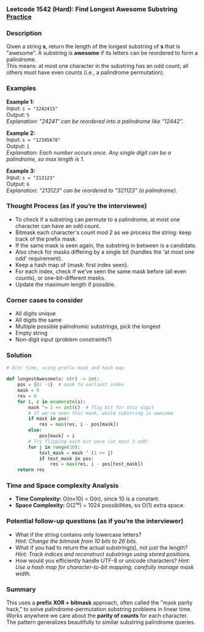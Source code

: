 ### Leetcode 1542 (Hard): Find Longest Awesome Substring [Practice](https://leetcode.com/problems/find-longest-awesome-substring)

### Description  
Given a string **s**, return the length of the longest substring of **s** that is "awesome". A substring is **awesome** if its letters can be reordered to form a palindrome.  
This means: at most one character in the substring has an odd count; all others must have even counts (i.e., a palindrome permutation).

### Examples  

**Example 1:**  
Input: `s = "3242415"`  
Output: `5`  
*Explanation: "24241" can be reordered into a palindrome like "12442".*

**Example 2:**  
Input: `s = "12345678"`  
Output: `1`  
*Explanation: Each number occurs once. Any single digit can be a palindrome, so max length is 1.*

**Example 3:**  
Input: `s = "213123"`  
Output: `6`  
*Explanation: "213123" can be reordered to "321123" (a palindrome).* 

### Thought Process (as if you’re the interviewee)  
- To check if a substring can permute to a palindrome, at most one character can have an odd count. 
- Bitmask each character's count mod 2 as we process the string: keep track of the prefix mask.
- If the same mask is seen again, the substring in between is a candidate.
- Also check for masks differing by a single bit (handles the 'at most one odd' requirement).
- Keep a hash map of {mask: first index seen}.
- For each index, check if we've seen the same mask before (all even counts), or one-bit-different masks.
- Update the maximum length if possible.

### Corner cases to consider  
- All digits unique
- All digits the same
- Multiple possible palindromic substrings, pick the longest
- Empty string
- Non-digit input (problem constraints?)

### Solution

```python
# O(n) time, using prefix mask and hash map

def longestAwesome(s: str) -> int:
    pos = {0: -1}  # mask to earliest index
    mask = 0
    res = 0
    for i, c in enumerate(s):
        mask ^= 1 << int(c)  # flip bit for this digit
        # If we've seen this mask, whole substring is awesome
        if mask in pos:
            res = max(res, i - pos[mask])
        else:
            pos[mask] = i
        # Try flipping each bit once (at most 1 odd)
        for j in range(10):
            test_mask = mask ^ (1 << j)
            if test_mask in pos:
                res = max(res, i - pos[test_mask])
    return res
```

### Time and Space complexity Analysis  
- **Time Complexity:** O(n×10) = O(n), since 10 is a constant.
- **Space Complexity:** O(2¹⁰) = 1024 possibilities, so O(1) extra space. 

### Potential follow-up questions (as if you’re the interviewer)  
- What if the string contains only lowercase letters?  
  *Hint: Change the bitmask from 10 bits to 26 bits.*
- What if you had to return the actual substring(s), not just the length?
  *Hint: Track indices and reconstruct substrings using stored positions.*
- How would you efficiently handle UTF-8 or unicode characters?
  *Hint: Use a hash map for character-to-bit mapping, carefully manage mask width.*

### Summary
This uses a **prefix XOR + bitmask** approach, often called the "mask parity hack," to solve palindrome-permutation substring problems in linear time. Works anywhere we care about the **parity of counts** for each character. The pattern generalizes beautifully to similar substring palindrome queries.
